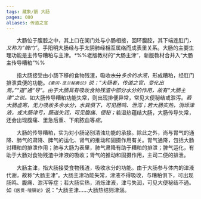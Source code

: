 ```yaml
---
tags: 藏象/腑 大肠
pages: 080
aliases: 传道之官
---
```

&emsp;&emsp;大肠位于腹腔之中，其上口在阑门处与小肠相接，回环腹腔，其下端连肛门<dfn>，又称为“魄门”</dfn>。手阳明大肠经与手太阴肺经相互属络而成表里关系。大肠的主要生理功能是主传导糟粕与主津。<dfn>\*</dfn>%%老版教材的“大肠主津”，新版教材合并入“大肠主传导糟粕”%%

&emsp;&emsp;指大肠接受由小肠下移的食物残渣，吸收~~水分~~<dfn>多余的水液</dfn>，形成糟粕，经肛门排泄粪便的功能。<dfn>`《素问·灵兰秘典论》`说：“大肠者，传道之官，变化出焉。”“道”通“导”。由于大肠具有吸收食物残渣中部分水分的作用，故有“大肠主津”之说。</dfn>如大肠传导糟粕功能失常，则出现排便异常，常见大便秘结或泄泻。<dfn>若大肠虚寒，无力吸收多余水分，水粪俱下，可见肠鸣、泄泻；若大肠实热，消烁津液，或大肠津亏，肠道失润，可见腹痛、便秘；</dfn>若湿热蕴结大肠，大肠传导失常，还会出现腹痛、里急后重、下痢脓血等<dfn>症</dfn>。

&emsp;&emsp;大肠的传导糟粕，实为对小肠泌别清浊功能的承接。除此之外，尚与胃气的通降、肺气的肃降、脾气的运化、肾气的推动和固摄作用有关。胃气通降，包括大肠对糟粕的排泄作用；肺与大肠为表里，肺气肃降有助于糟粕的排泄；脾气运化，有助于大肠对食物残渣中津液的吸收；肾气的推动和固摄作用，主司二便的排泄。

&emsp;&emsp;大肠主津，指大肠接受食物残渣，吸收水分的功能。由于大肠参与体内的津液代谢，故称“大肠主津”。大肠主津功能失常，津液不得吸收，与糟粕俱下，可出现肠鸣、腹痛、泄泻等症；若大肠实热，消烁津液，津亏失润，可见大便秘结不通。如`《医贯·噎膈论》`说：“大肠主津……大肠热结则津涸。